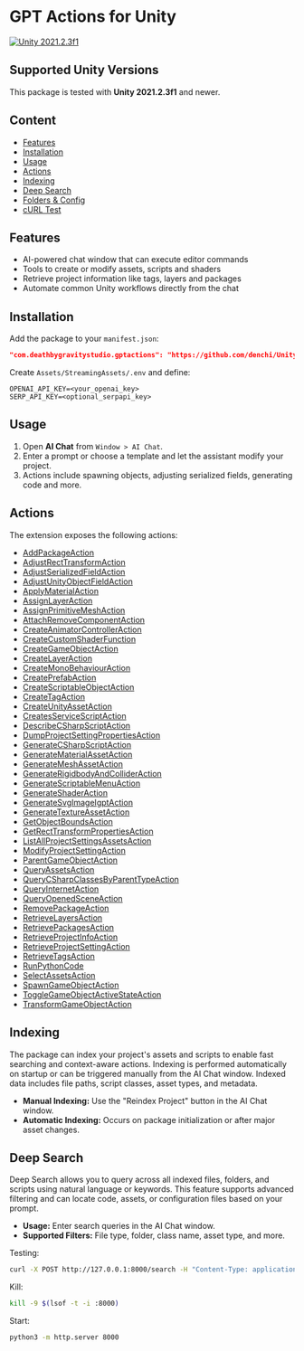 # GPT Actions for Unity

[![Unity 2021.2.3f1](https://github.com/denchi/UnityGPTActions/actions/workflows/tests.yml/badge.svg?branch=main)](https://github.com/denchi/UnityGPTActions/actions/workflows/tests.yml)

## Supported Unity Versions

This package is tested with **Unity 2021.2.3f1** and newer.

## Content
- [Features](#features)
- [Installation](#installation)
- [Usage](#usage)
- [Actions](#actions)
- [Indexing](#indexing)
- [Deep Search](#deep-search)
- [Folders & Config](#folders--config)
- [cURL Test](#curl-test)

## Features

- AI-powered chat window that can execute editor commands
- Tools to create or modify assets, scripts and shaders
- Retrieve project information like tags, layers and packages
- Automate common Unity workflows directly from the chat

## Installation

Add the package to your `manifest.json`:

```json
"com.deathbygravitystudio.gptactions": "https://github.com/denchi/UnityGPTActions.git"
```

Create `Assets/StreamingAssets/.env` and define:

```
OPENAI_API_KEY=<your_openai_key>
SERP_API_KEY=<optional_serpapi_key>
```

## Usage

1. Open **AI Chat** from `Window > AI Chat`.
2. Enter a prompt or choose a template and let the assistant modify your project.
3. Actions include spawning objects, adjusting serialized fields, generating code and more.

## Actions

The extension exposes the following actions:
- [AddPackageAction](https://github.com/denchi/UnityGPTActions/blob/main/Editor/Actions/AddPackageAction.cs)
- [AdjustRectTransformAction](https://github.com/denchi/UnityGPTActions/blob/main/Editor/Actions/AdjustRectTransformAction.cs)
- [AdjustSerializedFieldAction](https://github.com/denchi/UnityGPTActions/blob/main/Editor/Actions/AdjustSerializedFieldAction.cs)
- [AdjustUnityObjectFieldAction](https://github.com/denchi/UnityGPTActions/blob/main/Editor/Actions/AdjustUnityObjectFieldAction.cs)
- [ApplyMaterialAction](https://github.com/denchi/UnityGPTActions/blob/main/Editor/Actions/ApplyMaterialAction.cs)
- [AssignLayerAction](https://github.com/denchi/UnityGPTActions/blob/main/Editor/Actions/AssignLayerAction.cs)
- [AssignPrimitiveMeshAction](https://github.com/denchi/UnityGPTActions/blob/main/Editor/Actions/AssignPrimitiveMeshAction.cs)
- [AttachRemoveComponentAction](https://github.com/denchi/UnityGPTActions/blob/main/Editor/Actions/AttachRemoveComponentAction.cs)
- [CreateAnimatorControllerAction](https://github.com/denchi/UnityGPTActions/blob/main/Editor/Actions/CreateAnimatorControllerAction.cs)
- [CreateCustomShaderFunction](https://github.com/denchi/UnityGPTActions/blob/main/Editor/Actions/CreateCustomShaderFunction.cs)
- [CreateGameObjectAction](https://github.com/denchi/UnityGPTActions/blob/main/Editor/Actions/CreateGameObjectAction.cs)
- [CreateLayerAction](https://github.com/denchi/UnityGPTActions/blob/main/Editor/Actions/CreateLayerAction.cs)
- [CreateMonoBehaviourAction](https://github.com/denchi/UnityGPTActions/blob/main/Editor/Actions/CreateMonoBehaviourAction.cs)
- [CreatePrefabAction](https://github.com/denchi/UnityGPTActions/blob/main/Editor/Actions/CreatePrefabAction.cs)
- [CreateScriptableObjectAction](https://github.com/denchi/UnityGPTActions/blob/main/Editor/Actions/CreateScriptableObjectAction.cs)
- [CreateTagAction](https://github.com/denchi/UnityGPTActions/blob/main/Editor/Actions/CreateTagAction.cs)
- [CreateUnityAssetAction](https://github.com/denchi/UnityGPTActions/blob/main/Editor/Actions/CreateUnityAssetAction.cs)
- [CreatesServiceScriptAction](https://github.com/denchi/UnityGPTActions/blob/main/Editor/Actions/CreatesServiceScriptAction.cs)
- [DescribeCSharpScriptAction](https://github.com/denchi/UnityGPTActions/blob/main/Editor/Actions/DescribeCSharpScriptAction.cs)
- [DumpProjectSettingPropertiesAction](https://github.com/denchi/UnityGPTActions/blob/main/Editor/Actions/DumpProjectSettingPropertiesAction.cs)
- [GenerateCSharpScriptAction](https://github.com/denchi/UnityGPTActions/blob/main/Editor/Actions/GenerateCSharpScriptAction.cs)
- [GenerateMaterialAssetAction](https://github.com/denchi/UnityGPTActions/blob/main/Editor/Actions/GenerateMaterialAssetAction.cs)
- [GenerateMeshAssetAction](https://github.com/denchi/UnityGPTActions/blob/main/Editor/Actions/GenerateMeshAssetAction.cs)
- [GenerateRigidbodyAndColliderAction](https://github.com/denchi/UnityGPTActions/blob/main/Editor/Actions/GenerateRigidbodyAndColliderAction.cs)
- [GenerateScriptableMenuAction](https://github.com/denchi/UnityGPTActions/blob/main/Editor/Actions/GenerateScriptableMenuAction.cs)
- [GenerateShaderAction](https://github.com/denchi/UnityGPTActions/blob/main/Editor/Actions/GenerateShaderAction.cs)
- [GenerateSvgImageIgptAction](https://github.com/denchi/UnityGPTActions/blob/main/Editor/Actions/GenerateSvgImageIgptAction.cs)
- [GenerateTextureAssetAction](https://github.com/denchi/UnityGPTActions/blob/main/Editor/Actions/GenerateTextureAssetAction.cs)
- [GetObjectBoundsAction](https://github.com/denchi/UnityGPTActions/blob/main/Editor/Actions/GetObjectBoundsAction.cs)
- [GetRectTransformPropertiesAction](https://github.com/denchi/UnityGPTActions/blob/main/Editor/Actions/GetRectTransformPropertiesAction.cs)
- [ListAllProjectSettingsAssetsAction](https://github.com/denchi/UnityGPTActions/blob/main/Editor/Actions/ListAllProjectSettingsAssetsAction.cs)
- [ModifyProjectSettingAction](https://github.com/denchi/UnityGPTActions/blob/main/Editor/Actions/ModifyProjectSettingAction.cs)
- [ParentGameObjectAction](https://github.com/denchi/UnityGPTActions/blob/main/Editor/Actions/ParentGameObjectAction.cs)
- [QueryAssetsAction](https://github.com/denchi/UnityGPTActions/blob/main/Editor/Actions/QueryAssetsAction.cs)
- [QueryCSharpClassesByParentTypeAction](https://github.com/denchi/UnityGPTActions/blob/main/Editor/Actions/QueryCSharpClassesByParentTypeAction.cs)
- [QueryInternetAction](https://github.com/denchi/UnityGPTActions/blob/main/Editor/Actions/QueryInternetAction.cs)
- [QueryOpenedSceneAction](https://github.com/denchi/UnityGPTActions/blob/main/Editor/Actions/QueryOpenedSceneAction.cs)
- [RemovePackageAction](https://github.com/denchi/UnityGPTActions/blob/main/Editor/Actions/RemovePackageAction.cs)
- [RetrieveLayersAction](https://github.com/denchi/UnityGPTActions/blob/main/Editor/Actions/RetrieveLayersAction.cs)
- [RetrievePackagesAction](https://github.com/denchi/UnityGPTActions/blob/main/Editor/Actions/RetrievePackagesAction.cs)
- [RetrieveProjectInfoAction](https://github.com/denchi/UnityGPTActions/blob/main/Editor/Actions/RetrieveProjectInfoAction.cs)
- [RetrieveProjectSettingAction](https://github.com/denchi/UnityGPTActions/blob/main/Editor/Actions/RetrieveProjectSettingAction.cs)
- [RetrieveTagsAction](https://github.com/denchi/UnityGPTActions/blob/main/Editor/Actions/RetrieveTagsAction.cs)
- [RunPythonCode](https://github.com/denchi/UnityGPTActions/blob/main/Editor/Actions/RunPythonCode.cs)
- [SelectAssetsAction](https://github.com/denchi/UnityGPTActions/blob/main/Editor/Actions/SelectAssetsAction.cs)
- [SpawnGameObjectAction](https://github.com/denchi/UnityGPTActions/blob/main/Editor/Actions/SpawnGameObjectAction.cs)
- [ToggleGameObjectActiveStateAction](https://github.com/denchi/UnityGPTActions/blob/main/Editor/Actions/ToggleGameObjectActiveStateAction.cs)
- [TransformGameObjectAction](https://github.com/denchi/UnityGPTActions/blob/main/Editor/Actions/TransformGameObjectAction.cs)

## Indexing

The package can index your project's assets and scripts to enable fast searching and context-aware actions. Indexing is performed automatically on startup or can be triggered manually from the AI Chat window. Indexed data includes file paths, script classes, asset types, and metadata.

- **Manual Indexing:** Use the "Reindex Project" button in the AI Chat window.
- **Automatic Indexing:** Occurs on package initialization or after major asset changes.

## Deep Search

Deep Search allows you to query across all indexed files, folders, and scripts using natural language or keywords. This feature supports advanced filtering and can locate code, assets, or configuration files based on your prompt.

- **Usage:** Enter search queries in the AI Chat window.
- **Supported Filters:** File type, folder, class name, asset type, and more.

Testing:
``` bash
curl -X POST http://127.0.0.1:8000/search -H "Content-Type: application/json" -d '{"query": "bullet"}'
```

Kill:
``` bash
kill -9 $(lsof -t -i :8000)
```

Start:
``` bash
python3 -m http.server 8000
```
